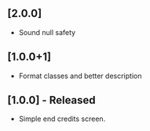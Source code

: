 ## [2.0.0]
* Sound null safety

## [1.0.0+1]
* Format classes and better description

## [1.0.0] - Released
* Simple end credits screen.
